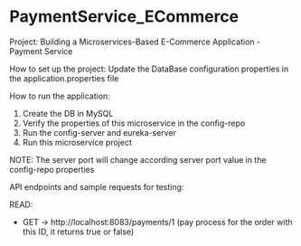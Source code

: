 # PaymentService_ECommerce
Project: Building a Microservices-Based E-Commerce Application - Payment Service

How to set up the project:
Update the DataBase configuration properties in the application.properties file

How to run the application:
1. Create the DB in MySQL
2. Verify the properties of this microservice in the config-repo
3. Run the config-server and eureka-server
4. Run this microservice project

NOTE: The server port will change according server port value in the config-repo properties

API endpoints and sample requests for testing:

READ:
- GET ->  http://localhost:8083/payments/1 (pay process for the order with this ID, it returns true or false)
